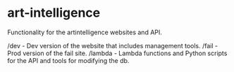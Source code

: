 # art-intelligence
Functionality for the artintelligence websites and API.

/dev - Dev version of the website that includes management tools.
/fail - Prod version of the fail site.
/lambda - Lambda functions and Python scripts for the API and tools for modifying the db.

